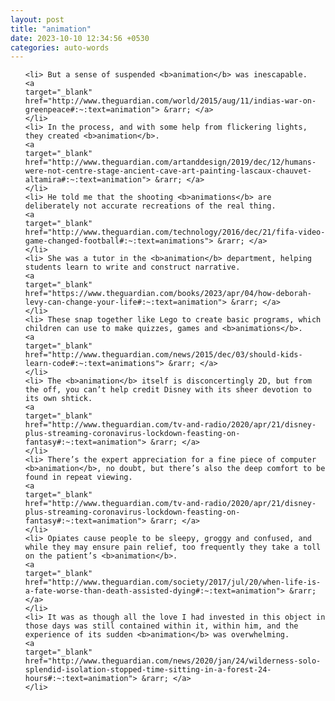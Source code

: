 ```yaml
---
layout: post
title: "animation"
date: 2023-10-10 12:34:56 +0530
categories: auto-words
---
```

<ol>

    <li> But a sense of suspended <b>animation</b> was inescapable.
    <a 
    target="_blank" 
    href="http://www.theguardian.com/world/2015/aug/11/indias-war-on-greenpeace#:~:text=animation"> &rarr; </a>
    </li>
    <li> In the process, and with some help from flickering lights, they created <b>animation</b>.
    <a 
    target="_blank" 
    href="http://www.theguardian.com/artanddesign/2019/dec/12/humans-were-not-centre-stage-ancient-cave-art-painting-lascaux-chauvet-altamira#:~:text=animation"> &rarr; </a>
    </li>
    <li> He told me that the shooting <b>animations</b> are deliberately not accurate recreations of the real thing.
    <a 
    target="_blank" 
    href="http://www.theguardian.com/technology/2016/dec/21/fifa-video-game-changed-football#:~:text=animations"> &rarr; </a>
    </li>
    <li> She was a tutor in the <b>animation</b> department, helping students learn to write and construct narrative.
    <a 
    target="_blank" 
    href="https://www.theguardian.com/books/2023/apr/04/how-deborah-levy-can-change-your-life#:~:text=animation"> &rarr; </a>
    </li>
    <li> These snap together like Lego to create basic programs, which children can use to make quizzes, games and <b>animations</b>.
    <a 
    target="_blank" 
    href="http://www.theguardian.com/news/2015/dec/03/should-kids-learn-code#:~:text=animations"> &rarr; </a>
    </li>
    <li> The <b>animation</b> itself is disconcertingly 2D, but from the off, you can’t help credit Disney with its sheer devotion to its own shtick.
    <a 
    target="_blank" 
    href="http://www.theguardian.com/tv-and-radio/2020/apr/21/disney-plus-streaming-coronavirus-lockdown-feasting-on-fantasy#:~:text=animation"> &rarr; </a>
    </li>
    <li> There’s the expert appreciation for a fine piece of computer <b>animation</b>, no doubt, but there’s also the deep comfort to be found in repeat viewing.
    <a 
    target="_blank" 
    href="http://www.theguardian.com/tv-and-radio/2020/apr/21/disney-plus-streaming-coronavirus-lockdown-feasting-on-fantasy#:~:text=animation"> &rarr; </a>
    </li>
    <li> Opiates cause people to be sleepy, groggy and confused, and while they may ensure pain relief, too frequently they take a toll on the patient’s <b>animation</b>.
    <a 
    target="_blank" 
    href="http://www.theguardian.com/society/2017/jul/20/when-life-is-a-fate-worse-than-death-assisted-dying#:~:text=animation"> &rarr; </a>
    </li>
    <li> It was as though all the love I had invested in this object in those days was still contained within it, within him, and the experience of its sudden <b>animation</b> was overwhelming.
    <a 
    target="_blank" 
    href="http://www.theguardian.com/news/2020/jan/24/wilderness-solo-splendid-isolation-stopped-time-sitting-in-a-forest-24-hours#:~:text=animation"> &rarr; </a>
    </li>